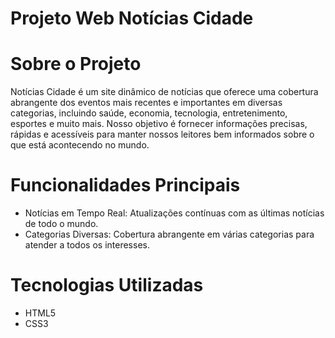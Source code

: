 # Projeto Web Notícias Cidade

# Sobre o Projeto 

Notícias Cidade é um site dinâmico de notícias que oferece uma cobertura abrangente dos eventos mais recentes e importantes em diversas categorias, incluindo saúde, economia, tecnologia, entretenimento, esportes e muito mais. Nosso objetivo é fornecer informações precisas, rápidas e acessíveis para manter nossos leitores bem informados sobre o que está acontecendo no mundo.

# Funcionalidades Principais

- Notícias em Tempo Real: Atualizações contínuas com as últimas notícias de todo o mundo.
- Categorias Diversas: Cobertura abrangente em várias categorias para atender a todos os interesses.

# Tecnologias Utilizadas

- HTML5
- CSS3
